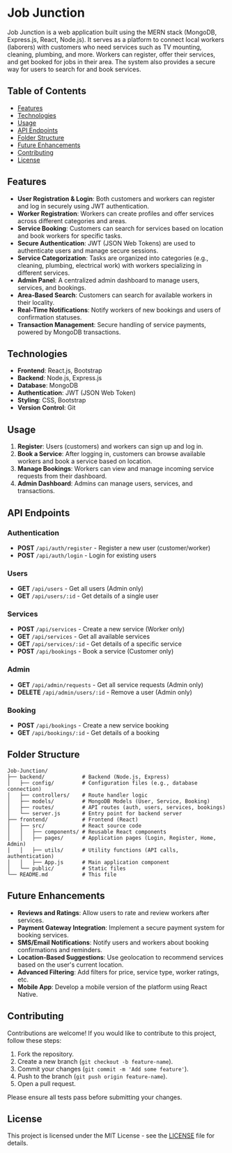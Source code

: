 # Job Junction

Job Junction is a web application built using the MERN stack (MongoDB, Express.js, React, Node.js). It serves as a platform to connect local workers (laborers) with customers who need services such as TV mounting, cleaning, plumbing, and more. Workers can register, offer their services, and get booked for jobs in their area. The system also provides a secure way for users to search for and book services.

## Table of Contents

- [Features](#features)
- [Technologies](#technologies)
- [Usage](#usage)
- [API Endpoints](#api-endpoints)
- [Folder Structure](#folder-structure)
- [Future Enhancements](#future-enhancements)
- [Contributing](#contributing)
- [License](#license)

## Features

- **User Registration & Login**: Both customers and workers can register and log in securely using JWT authentication.
- **Worker Registration**: Workers can create profiles and offer services across different categories and areas.
- **Service Booking**: Customers can search for services based on location and book workers for specific tasks.
- **Secure Authentication**: JWT (JSON Web Tokens) are used to authenticate users and manage secure sessions.
- **Service Categorization**: Tasks are organized into categories (e.g., cleaning, plumbing, electrical work) with workers specializing in different services.
- **Admin Panel**: A centralized admin dashboard to manage users, services, and bookings.
- **Area-Based Search**: Customers can search for available workers in their locality.
- **Real-Time Notifications**: Notify workers of new bookings and users of confirmation statuses.
- **Transaction Management**: Secure handling of service payments, powered by MongoDB transactions.

## Technologies

- **Frontend**: React.js, Bootstrap
- **Backend**: Node.js, Express.js
- **Database**: MongoDB
- **Authentication**: JWT (JSON Web Token)
- **Styling**: CSS, Bootstrap
- **Version Control**: Git

## Usage

1. **Register**: Users (customers) and workers can sign up and log in.
2. **Book a Service**: After logging in, customers can browse available workers and book a service based on location.
3. **Manage Bookings**: Workers can view and manage incoming service requests from their dashboard.
4. **Admin Dashboard**: Admins can manage users, services, and transactions.

## API Endpoints

### Authentication
- **POST** `/api/auth/register` - Register a new user (customer/worker)
- **POST** `/api/auth/login` - Login for existing users

### Users
- **GET** `/api/users` - Get all users (Admin only)
- **GET** `/api/users/:id` - Get details of a single user

### Services
- **POST** `/api/services` - Create a new service (Worker only)
- **GET** `/api/services` - Get all available services
- **GET** `/api/services/:id` - Get details of a specific service
- **POST** `/api/bookings` - Book a service (Customer only)

### Admin
- **GET** `/api/admin/requests` - Get all service requests (Admin only)
- **DELETE** `/api/admin/users/:id` - Remove a user (Admin only)

### Booking
- **POST** `/api/bookings` - Create a new service booking
- **GET** `/api/bookings/:id` - Get details of a booking

## Folder Structure
```
Job-Junction/
├── backend/            # Backend (Node.js, Express)
│   ├── config/         # Configuration files (e.g., database connection)
│   ├── controllers/    # Route handler logic
│   ├── models/         # MongoDB Models (User, Service, Booking)
│   ├── routes/         # API routes (auth, users, services, bookings)
│   └── server.js       # Entry point for backend server
├── frontend/           # Frontend (React)
│   ├── src/            # React source code
│   │   ├── components/ # Reusable React components
│   │   ├── pages/      # Application pages (Login, Register, Home, Admin)
│   │   ├── utils/      # Utility functions (API calls, authentication)
│   │   ├── App.js      # Main application component
│   └── public/         # Static files
└── README.md           # This file
```

## Future Enhancements

- **Reviews and Ratings**: Allow users to rate and review workers after services.
- **Payment Gateway Integration**: Implement a secure payment system for booking services.
- **SMS/Email Notifications**: Notify users and workers about booking confirmations and reminders.
- **Location-Based Suggestions**: Use geolocation to recommend services based on the user's current location.
- **Advanced Filtering**: Add filters for price, service type, worker ratings, etc.
- **Mobile App**: Develop a mobile version of the platform using React Native.

## Contributing

Contributions are welcome! If you would like to contribute to this project, follow these steps:

1. Fork the repository.
2. Create a new branch (`git checkout -b feature-name`).
3. Commit your changes (`git commit -m 'Add some feature'`).
4. Push to the branch (`git push origin feature-name`).
5. Open a pull request.

Please ensure all tests pass before submitting your changes.

## License

This project is licensed under the MIT License - see the [LICENSE](LICENSE) file for details.
